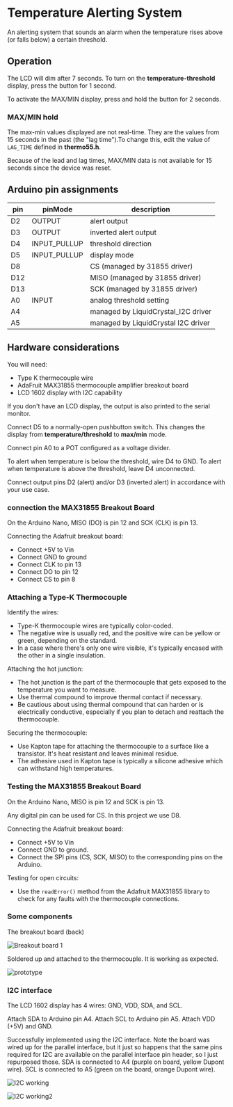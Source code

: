 # Temperature Alerting System

An alerting system that sounds an alarm when the temperature rises above (or falls below) a certain threshold. 

## Operation

The LCD will dim after 7 seconds. To turn on the **temperature-threshold** display, press the button for 1 second.

To activate the MAX/MIN display, press and hold the button for 2 seconds.

### MAX/MIN hold

The max-min values displayed are not real-time. They are the values from 15 seconds in the past (the "lag time").To change this, edit the value of `LAG_TIME` defined in **thermo55.h**.

Because of the lead and lag times, MAX/MIN data is not available for 15 seconds since the device was reset.

## Arduino pin assignments

| pin  | pinMode      | description                         |
|------|--------------|-------------------------------------|
| D2   | OUTPUT       | alert output                        |
| D3   | OUTPUT       | inverted alert output               |
| D4   | INPUT_PULLUP | threshold direction                 |
| D5   | INPUT_PULLUP | display mode                        |
| D8   |              | CS (managed by 31855 driver)        |
| D12  |              | MISO (managed by 31855 driver)      |
| D13  |              | SCK (managed by 31855 driver)       |
| A0   | INPUT        | analog threshold setting            |
| A4   |              | managed by LiquidCrystal_I2C driver |
| A5   |              | managed by LiquidCrystal I2C driver |


## Hardware considerations

You will need:
- Type K thermocouple wire
- AdaFruit MAX31855 thermocouple amplifier breakout board
- LCD 1602 display with I2C capability

If you don't have an LCD display, the output is also printed to the serial monitor.

Connect D5 to a normally-open pushbutton switch. This changes the display from **temperature/threshold** to **max/min** mode.

Connect pin A0 to a POT configured as a voltage divider.

To alert when temperature is below the threshold, wire D4 to GND. To alert when temperature is above the threshold, leave D4 unconnected.

Connect output pins D2 (alert) and/or D3 (inverted alert) in accordance with your use case.

### connection the MAX31855 Breakout Board

On the Arduino Nano, MISO (DO) is pin 12 and SCK (CLK) is pin 13.

Connecting the Adafruit breakout board:
- Connect +5V to Vin
- Connect GND to ground
- Connect CLK to pin 13
- Connect DO to pin 12
- Connect CS to pin 8

### Attaching a Type-K Thermocouple

Identify the wires:
- Type-K thermocouple wires are typically color-coded.
- The negative wire is usually red, and the positive wire can be yellow or green, depending on the standard.
- In a case where there's only one wire visible, it's typically encased with the other in a single insulation.

Attaching the hot junction:
- The hot junction is the part of the thermocouple that gets exposed to the temperature you want to measure.
- Use thermal compound to improve thermal contact if necessary.
- Be cautious about using thermal compound that can harden or is electrically conductive, especially if you plan to detach and reattach the thermocouple.

Securing the thermocouple:
- Use Kapton tape for attaching the thermocouple to a surface like a transistor. It's heat resistant and leaves minimal residue.
- The adhesive used in Kapton tape is typically a silicone adhesive which can withstand high temperatures.

### Testing the MAX31855 Breakout Board

On the Arduino Nano, MISO is pin 12 and SCK is pin 13.

Any digital pin can be used for CS. In this project we use D8.

Connecting the Adafruit breakout board:
- Connect +5V to Vin
- Connect GND to ground.
- Connect the SPI pins (CS, SCK, MISO) to the corresponding pins on the Arduino.

Testing for open circuits:
- Use the `readError()` method from the Adafruit MAX31855 library to check for any faults with the thermocouple connections.

### Some components

The breakout board (back)

![Breakout board 1](thermo1.jpg)

Soldered up and attached to the thermocouple. It is working as expected.

![prototype](thermo3.jpg)

### I2C interface

The LCD 1602 display has 4 wires: GND, VDD, SDA, and SCL.

Attach SDA to Arduino pin A4. Attach SCL to Arduino pin A5. Attach VDD (+5V) and GND.

Successfully implemented using the I2C interface. Note the board was wired up for the parallel interface, but it just so happens that the same pins required for I2C are available on the parallel interface pin header, so I just repurposed those. SDA is connected to A4 (purple on board, yellow Dupont wire). SCL is connected to A5 (green on the board, orange Dupont wire).

![I2C working](working-I2C.jpg)

![I2C working2](working2-I2C.jpg)
